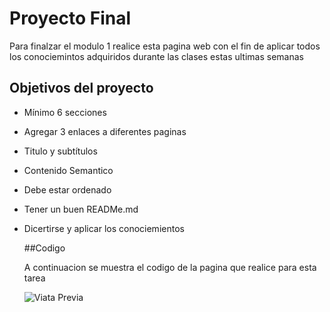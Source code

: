 # Proyecto Final

Para finalzar el modulo 1 realice esta pagina web con el fin de aplicar todos los conociemintos adquiridos durante las clases estas ultimas semanas

## Objetivos del proyecto
- Mínimo 6 secciones
- Agregar 3 enlaces a diferentes paginas
- Titulo y subtítulos
- Contenido Semantico
- Debe estar ordenado
- Tener un buen READMe.md
- Dicertirse y aplicar los conociemientos


  ##Codigo


  A continuacion se muestra el codigo de la pagina que realice para esta tarea

  ![ Viata Previa](https://i.postimg.cc/zfXcyXWw/Captura-de-pantalla-2024-11-14-000407.jpg) 
  
